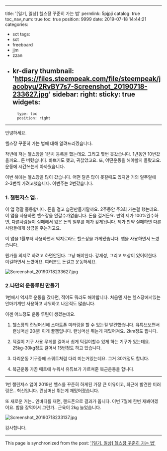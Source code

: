 
---
title: '[일기, 일상]  헬스장 꾸준히 가는 법'
permlink: 5pjpji
catalog: true
toc_nav_num: true
toc: true
position: 9999
date: 2019-07-18 14:44:21
categories:
- sct
tags:
- sct
- freeboard
- jjm
- zzan
- kr-diary
thumbnail: 'https://files.steempeak.com/file/steempeak/jacobyu/2RvBY7s7-Screenshot_20190718-233627.jpg'
sidebar:
    right:
        sticky: true
widgets:
    -
        type: toc
        position: right
---


안녕하세요.

헬스장 꾸준히 가는 법에 대해 알려드리겠습니다.

작년에 저는 헬스장을 1년치 등록을 했는데요.
그리고 몇번 못갔습니다. 1년동안 10번갔을까요.. 
돈 버렸습니다.
바쁘기도 했고, 귀찮았고요.
또, 어떤운동을 해야할지 몰랐고요.
운동에 시간쓰는게 아까웠습니다.

이번 해에는 헬스장을 많이 갔습니다.
어떤 달은 많이 못갈때도 있지만
거의 일주일에 2-3번씩 가려고했습니다. 
이번주는 2번갔습니다.


### 1. 챌린저스 앱..
이 앱 정말 훌륭합니다. 돈을 걸고 습관만들기랄까요.
2주동안 주3회 가는걸 했는데요. 이 앱을 사용하면 헬스장을 안갈수가없습니다. 돈을 걸거든요. 만약 제가 100%완수하면, 다른사람들이 실패해서 잃은 돈의 일부를 제가 갖게됩니다. 제가 만약 실패하면 다른사람들에게 상금을 주는거고요.

이 앱을 1월부터 사용하면서 억지로라도 헬스장을 가게됐습니다. 앱을 사용하면서 느꼈습니다. 

뭔가를 의지로 하려고 하면안된다. 그냥 해야한다. 강제성, 그리고 보상이 있어야한다. 이걸하면서 느꼈어요. 
여러분도 돈걸고 운동하세요.

![Screenshot_20190718233627.jpg](https://files.steempeak.com/file/steempeak/jacobyu/2RvBY7s7-Screenshot_20190718-233627.jpg)

### 2.나만의 운동루틴 만들기

1번에서 억지로 운동을 갔다면, 적어도 뭐라도 해야합니다.
처음엔 저는 헬스장에서있는 안마기계만 사용하고 샤워하고 나온적도 많습니다.

이젠 어느정도 운동 루틴이 생겼는데요.
1. 헬스장의 런닝머신에 스마트폰 미러링을 할 수 있는걸 발견했습니다. 유튜브보면서 런닝머신 20분!
이게 꿀잼입니다. 런닝머신 뛰는게 재밌어져요. 2km정도 뜁니다.

2. 턱걸이 기구 사용
무게를 걸어서 쉽게 턱걸이할수 있게 하는 기구가 있는데요.
25kg-30kg정도 걸어서 15번정도 하고 있습니다.

3. 다리운동
기구중에 스쿼트처럼 다리 미는거있는데요. 그거 30개정도 합니다.

4. 복근운동
가끔 매트에 누워서 유튜브가 가르쳐준 복근운동을 합니다.


---

1번 챌린져스 앱이 2019년 헬스를 꾸준히 하게된 가장 큰 이유이고, 최근에 발견한 미러링은.. 혁신입니다. 런닝머신 뛰는게 재밌어졌습니다.

또 새로운 거는.. 인바디를 재면, 핸드폰으로 결과가 옵니다.
이번 7월에 한번 재봐야겠어요. 밥을 잘먹어서 그런가..
근육이 2kg 늘었습니다.

![Screenshot_20190718233137.jpg](https://files.steempeak.com/file/steempeak/jacobyu/R7uGVCFJ-Screenshot_20190718-233137.jpg)

감사합니다.

- - -

This page is synchronized from the post: ['[일기, 일상]  헬스장 꾸준히 가는 법'](https://steemit.com/@jacobyu/5pjpji)

